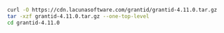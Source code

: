 ﻿```sh
curl -O https://cdn.lacunasoftware.com/grantid/grantid-4.11.0.tar.gz
tar -xzf grantid-4.11.0.tar.gz --one-top-level
cd grantid-4.11.0
```
